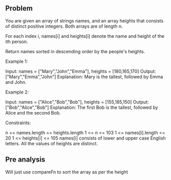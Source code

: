 ## Problem

You are given an array of strings names, and an array heights that consists of distinct positive integers. Both arrays are of length n.

For each index i, names[i] and heights[i] denote the name and height of the ith person.

Return names sorted in descending order by the people's heights.

Example 1:

Input: names = ["Mary","John","Emma"], heights = [180,165,170]
Output: ["Mary","Emma","John"]
Explanation: Mary is the tallest, followed by Emma and John.

Example 2:

Input: names = ["Alice","Bob","Bob"], heights = [155,185,150]
Output: ["Bob","Alice","Bob"]
Explanation: The first Bob is the tallest, followed by Alice and the second Bob.

Constraints:

n == names.length == heights.length
1 <= n <= 103
1 <= names[i].length <= 20
1 <= heights[i] <= 105
names[i] consists of lower and upper case English letters.
All the values of heights are distinct.

## Pre analysis

Will just use compareFn to sort the array as per the height
